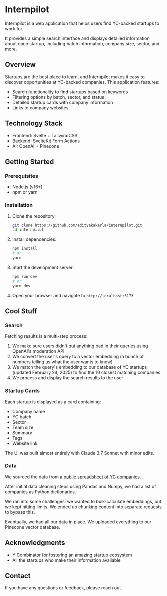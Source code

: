 # Internpilot

Internpilot is a web application that helps users find YC-backed startups to work for.

It provides a simple search interface and displays detailed information about each startup, including batch information, company size, sector, and more.

## Overview

Startups are the best place to learn, and Internpilot makes it easy to discover opportunities at YC-backed companies. This application features:

- Search functionality to find startups based on keywords
- Filtering options by batch, sector, and status
- Detailed startup cards with company information
- Links to company websites

## Technology Stack

- Frontend: Svelte + TailwindCSS
- Backend: SvelteKit Form Actions
- AI: OpenAI + Pinecone

## Getting Started

### Prerequisites

- Node.js (v16+)
- npm or yarn

### Installation

1. Clone the repository:
   ```bash
   git clone https://github.com/adityakakarla/internpilot.git
   cd internpilot
   ```

2. Install dependencies:
   ```bash
   npm install
   # or
   yarn
   ```

3. Start the development server:
   ```bash
   npm run dev
   # or
   yarn dev
   ```

4. Open your browser and navigate to `http://localhost:5173`

## Cool Stuff

### Search

Fetching results is a multi-step process:
1. We make sure users didn't put anything bad in their queries using OpenAI's moderation API
2. We convert the user's query to a vector embedding (a bunch of numbers telling us what the user wants to know)
3. We match the query's embedding to our database of YC startups (updated February 24, 2025) to find the 10 closest matching companies
4. We process and display the search results to the user

### Startup Cards

Each startup is displayed as a card containing:
- Company name
- YC batch
- Sector
- Team size
- Summary
- Tags
- Website link

The UI was built almost entirely with Claude 3.7 Sonnet with minor edits.

### Data

We sourced the data from [a public spreadsheet of YC companies](https://docs.google.com/spreadsheets/d/181GQmXflgMCCI9awLbzK4Zf0uneQBKoh51wBjNTc8Us/edit?gid=0#gid=0).

After initial data cleaning steps using Pandas and Numpy, we had a list of companies as Python dictionaries.

We ran into some challenges: we wanted to bulk-calculate embeddings, but we kept hitting limits. We ended up chunking content into separate requests to bypass this.

Eventually, we had all our data in place. We uploaded everything to our Pinecone vector database.

## Acknowledgments

- Y Combinator for fostering an amazing startup ecosystem
- All the startups who make their information available

## Contact

If you have any questions or feedback, please reach out.